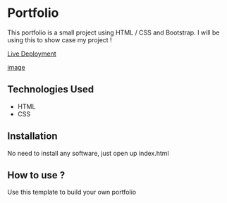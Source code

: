 # Portfolio

This portfolio is a small project using HTML / CSS and Bootstrap. I will be using this to show case my project !

[Live Deployment](https://portfolios.singho0811.repl.co/)

[image](https://user-images.githubusercontent.com/100500216/161401224-927f56e8-d46d-4a69-a9f8-fb423e273598.png)

## Technologies Used

* HTML
* CSS

## Installation

No need to install any software, just open up index.html

## How to use ?

Use this template to build your own portfolio
